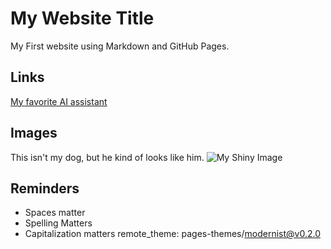 # My Website Title
My First website using Markdown and GitHub Pages.
## Links
[My favorite AI assistant](chat.openai.com)
## Images
This isn't my dog, but he kind of looks like him.
![My Shiny Image](https://heronscrossing.vet/wp-content/uploads/Golden-Retriever-1024x683.jpg)
## Reminders
- Spaces matter
- Spelling Matters
- Capitalization matters
remote_theme: pages-themes/modernist@v0.2.0

